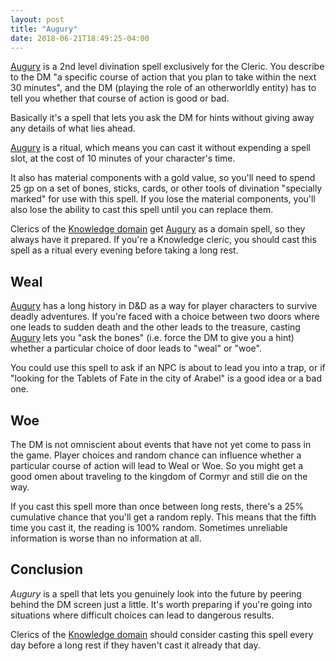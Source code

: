 ```yaml
---
layout: post
title: "Augury"
date: 2018-06-21T18:49:25-04:00
---
```


[Augury](https://www.dndbeyond.com/spells/augury) is a 2nd level divination spell exclusively for the Cleric. You describe to the DM "a specific course of action that you plan to take within the next 30 minutes", and the DM (playing the role of an otherworldly entity) has to tell you whether that course of action is good or bad.

Basically it's a spell that lets you ask the DM for hints without giving away any details of what lies ahead.

[Augury](https://www.dndbeyond.com/spells/augury) is a ritual, which means you can cast it without expending a spell slot, at the cost of 10 minutes of your character's time.

It also has material components with a gold value, so you'll need to spend 25 gp on a set of bones, sticks, cards, or other tools of divination "specially marked" for use with this spell. If you lose the material components, you'll also lose the ability to cast this spell until you can replace them.

Clerics of the [Knowledge domain](https://www.dndbeyond.com/classes/cleric#KnowledgeDomain) get [Augury](https://www.dndbeyond.com/spells/augury) as a domain spell, so they always have it prepared. If you're a Knowledge cleric, you should cast this spell as a ritual every evening before taking a long rest.

## Weal

[Augury](https://www.dndbeyond.com/spells/augury) has a long history in D&D as a way for player characters to survive deadly adventures. If you're faced with a choice between two doors where one leads to sudden death and the other leads to the treasure, casting [Augury](https://www.dndbeyond.com/spells/augury) lets you "ask the bones" (i.e. force the DM to give you a hint) whether a particular choice of door leads to "weal" or "woe".

You could use this spell to ask if an NPC is about to lead you into a trap, or if "looking for the Tablets of Fate in the city of Arabel" is a good idea or a bad one.

## Woe

The DM is not omniscient about events that have not yet come to pass in the game. Player choices and random chance can influence whether a particular course of action will lead to Weal or Woe. So you might get a good omen about traveling to the kingdom of Cormyr and still die on the way.

If you cast this spell more than once between long rests, there's a 25% cumulative chance that you'll get a random reply. This means that the fifth time you cast it, the reading is 100% random. Sometimes unreliable information is worse than no information at all.

## Conclusion

_Augury_ is a spell that lets you genuinely look into the future by peering behind the DM screen just a little. It's worth preparing if you're going into situations where difficult choices can lead to dangerous results.

Clerics of the [Knowledge domain](https://www.dndbeyond.com/classes/cleric#KnowledgeDomain) should consider casting this spell every day before a long rest if they haven't cast it already that day.

